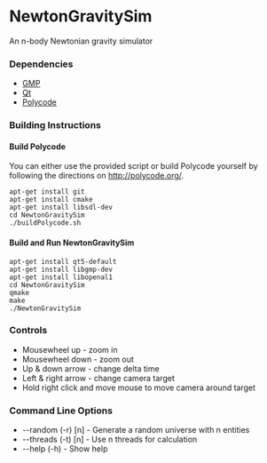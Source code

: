 NewtonGravitySim
================

An n-body Newtonian gravity simulator
### Dependencies ###
* [GMP](http://gmplib.org/)
* [Qt](http://qt-project.org/)
* [Polycode](http://polycode.org/)

### Building Instructions ###
#### Build Polycode ####
You can either use the provided script or build Polycode yourself by following the directions on http://polycode.org/.
```
apt-get install git
apt-get install cmake
apt-get install libsdl-dev
cd NewtonGravitySim
./buildPolycode.sh
```
#### Build and Run NewtonGravitySim ####
```
apt-get install qt5-default
apt-get install libgmp-dev
apt-get install libopenal1
cd NewtonGravitySim
qmake
make
./NewtonGravitySim
```
### Controls ###
* Mousewheel up - zoom in
* Mousewheel down - zoom out
* Up & down arrow - change delta time
* Left & right arrow - change camera target
* Hold right click and move mouse to move camera around target

### Command Line Options ###
* --random (-r) [n] - Generate a random universe with n entities
* --threads (-t) [n] - Use n threads for calculation
* --help (-h) - Show help
